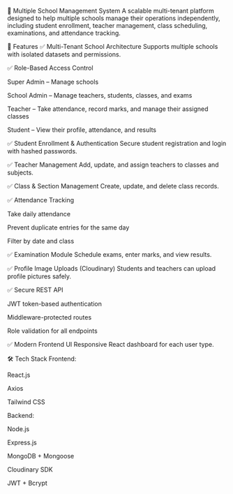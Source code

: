 🏫 Multiple School Management System
A scalable multi-tenant platform designed to help multiple schools manage their operations independently, including student enrollment, teacher management, class scheduling, examinations, and attendance tracking.

🚀 Features
✅ Multi-Tenant School Architecture
Supports multiple schools with isolated datasets and permissions.

✅ Role-Based Access Control 

Super Admin – Manage schools

School Admin – Manage teachers, students, classes, and exams

Teacher – Take attendance, record marks, and manage their assigned classes

Student – View their profile, attendance, and results

✅ Student Enrollment & Authentication
Secure student registration and login with hashed passwords.

✅ Teacher Management
Add, update, and assign teachers to classes and subjects.

✅ Class & Section Management
Create, update, and delete class records.

✅ Attendance Tracking

Take daily attendance

Prevent duplicate entries for the same day

Filter by date and class

✅ Examination Module
Schedule exams, enter marks, and view results.

✅ Profile Image Uploads (Cloudinary)
Students and teachers can upload profile pictures safely.

✅ Secure REST API

JWT token-based authentication

Middleware-protected routes

Role validation for all endpoints

✅ Modern Frontend UI
Responsive React dashboard for each user type.

🛠️ Tech Stack
Frontend:

React.js

Axios

Tailwind CSS

Backend:

Node.js

Express.js

MongoDB + Mongoose

Cloudinary SDK

JWT + Bcrypt
